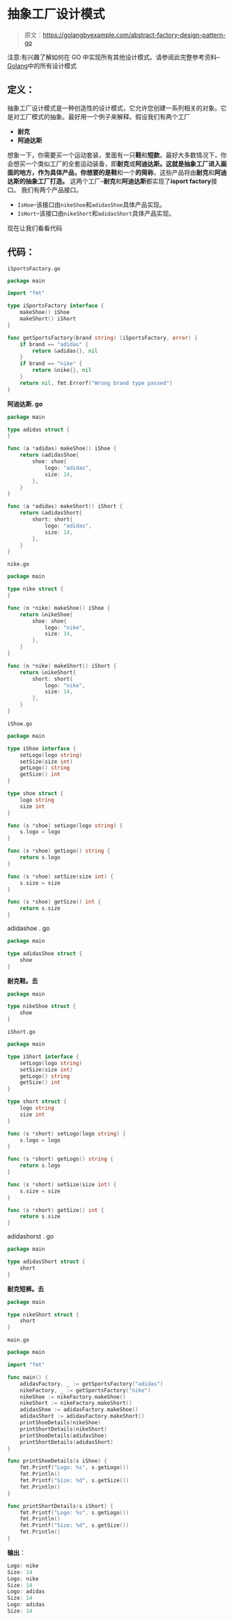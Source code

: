 # 抽象工厂设计模式

> 原文：<https://golangbyexample.com/abstract-factory-design-pattern-go>

注意:有兴趣了解如何在 GO 中实现所有其他设计模式。请参阅此完整参考资料–[Golang](https://golangbyexample.com/all-design-patterns-golang/)中的所有设计模式

## **定义**：

抽象工厂设计模式是一种创造性的设计模式，它允许您创建一系列相关的对象。它是对工厂模式的抽象。最好用一个例子来解释。假设我们有两个工厂

*   **耐克**
*   **阿迪达斯**

想象一下，你需要买一个运动套装，里面有一只**鞋**和**短款**。最好大多数情况下，你会想买一个类似工厂的全套运动装备，即**耐克**或**阿迪达斯。**这就是抽象工厂进入画面的地方，作为具体产品，你想要的是**鞋**和一个**的简称**，这些产品将由**耐克**和**阿迪达斯的抽象工厂打造。**
这两个工厂–**耐克**和**阿迪达斯**都实现了**isport factory**接口。
我们有两个产品接口。

*   `IsHoe`–该接口由`nikeShoe`和`adidasShoe`具体产品实现。
*   `IsHort`–该接口由`nikeShort`和`adidasShort`具体产品实现。

现在让我们看看代码

## **代码**：

`iSportsFactory.go`

```go
package main

import "fmt"

type iSportsFactory interface {
    makeShoe() iShoe
    makeShort() iShort
}

func getSportsFactory(brand string) (iSportsFactory, error) {
    if brand == "adidas" {
        return &adidas{}, nil
    }
    if brand == "nike" {
        return &nike{}, nil
    }
    return nil, fmt.Errorf("Wrong brand type passed")
}
```

**阿迪达斯. go**

```go
package main

type adidas struct {
}

func (a *adidas) makeShoe() iShoe {
    return &adidasShoe{
        shoe: shoe{
            logo: "adidas",
            size: 14,
        },
    }
}

func (a *adidas) makeShort() iShort {
    return &adidasShort{
        short: short{
            logo: "adidas",
            size: 14,
        },
    }
} 
```

`nike.go`

```go
package main

type nike struct {
}

func (n *nike) makeShoe() iShoe {
    return &nikeShoe{
        shoe: shoe{
            logo: "nike",
            size: 14,
        },
    }
}

func (n *nike) makeShort() iShort {
    return &nikeShort{
        short: short{
            logo: "nike",
            size: 14,
        },
    }
}
```

`iShoe.go`

```go
package main

type iShoe interface {
    setLogo(logo string)
    setSize(size int)
    getLogo() string
    getSize() int
}

type shoe struct {
    logo string
    size int
}

func (s *shoe) setLogo(logo string) {
    s.logo = logo
}

func (s *shoe) getLogo() string {
    return s.logo
}

func (s *shoe) setSize(size int) {
    s.size = size
}

func (s *shoe) getSize() int {
    return s.size
} 
```

adidashoe . go

```go
package main

type adidasShoe struct {
	shoe
} 
```

**耐克鞋。去**

```go
package main

type nikeShoe struct {
    shoe
}
```

`iShort.go`

```go
package main

type iShort interface {
    setLogo(logo string)
    setSize(size int)
    getLogo() string
    getSize() int
}

type short struct {
    logo string
    size int
}

func (s *short) setLogo(logo string) {
    s.logo = logo
}

func (s *short) getLogo() string {
    return s.logo
}

func (s *short) setSize(size int) {
    s.size = size
}

func (s *short) getSize() int {
    return s.size
}
```

adidashorst . go

```go
package main

type adidasShort struct {
    short
}
```

**耐克短裤。去**

```go
package main

type nikeShort struct {
    short
}
```

`main.go`

```go
package main

import "fmt"

func main() {
    adidasFactory, _ := getSportsFactory("adidas")
    nikeFactory, _ := getSportsFactory("nike")
    nikeShoe := nikeFactory.makeShoe()
    nikeShort := nikeFactory.makeShort()
    adidasShoe := adidasFactory.makeShoe()
    adidasShort := adidasFactory.makeShort()
    printShoeDetails(nikeShoe)
    printShortDetails(nikeShort)
    printShoeDetails(adidasShoe)
    printShortDetails(adidasShort)
}

func printShoeDetails(s iShoe) {
    fmt.Printf("Logo: %s", s.getLogo())
    fmt.Println()
    fmt.Printf("Size: %d", s.getSize())
    fmt.Println()
}

func printShortDetails(s iShort) {
    fmt.Printf("Logo: %s", s.getLogo())
    fmt.Println()
    fmt.Printf("Size: %d", s.getSize())
    fmt.Println()
}
```

**输出**：

```go
Logo: nike
Size: 14
Logo: nike
Size: 14
Logo: adidas
Size: 14
Logo: adidas
Size: 14
```